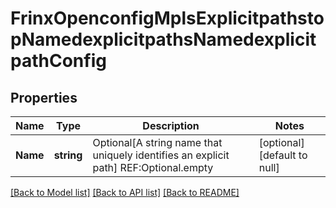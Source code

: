 # FrinxOpenconfigMplsExplicitpathstopNamedexplicitpathsNamedexplicitpathConfig

## Properties
Name | Type | Description | Notes
------------ | ------------- | ------------- | -------------
**Name** | **string** | Optional[A string name that uniquely identifies an explicit path] REF:Optional.empty | [optional] [default to null]

[[Back to Model list]](../README.md#documentation-for-models) [[Back to API list]](../README.md#documentation-for-api-endpoints) [[Back to README]](../README.md)


